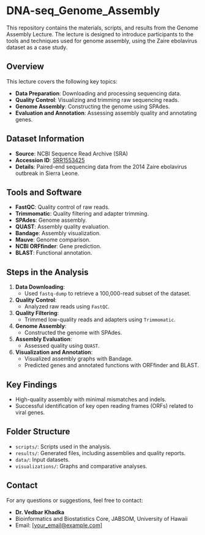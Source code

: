 # DNA-seq_Genome_Assembly

This repository contains the materials, scripts, and results from the Genome Assembly Lecture. The lecture is designed to introduce participants to the tools and techniques used for genome assembly, using the Zaire ebolavirus dataset as a case study.

## Overview

This lecture covers the following key topics:
- **Data Preparation**: Downloading and processing sequencing data.
- **Quality Control**: Visualizing and trimming raw sequencing reads.
- **Genome Assembly**: Constructing the genome using SPAdes.
- **Evaluation and Annotation**: Assessing assembly quality and annotating genes.

## Dataset Information
- **Source**: NCBI Sequence Read Archive (SRA)
- **Accession ID**: [SRR1553425](https://www.ncbi.nlm.nih.gov/sra/SRR1553425)
- **Details**: Paired-end sequencing data from the 2014 Zaire ebolavirus outbreak in Sierra Leone.

## Tools and Software
- **FastQC**: Quality control of raw reads.
- **Trimmomatic**: Quality filtering and adapter trimming.
- **SPAdes**: Genome assembly.
- **QUAST**: Assembly quality evaluation.
- **Bandage**: Assembly visualization.
- **Mauve**: Genome comparison.
- **NCBI ORFfinder**: Gene prediction.
- **BLAST**: Functional annotation.

## Steps in the Analysis
1. **Data Downloading**:
   - Used `fastq-dump` to retrieve a 100,000-read subset of the dataset.
2. **Quality Control**:
   - Analyzed raw reads using `FastQC`.
3. **Quality Filtering**:
   - Trimmed low-quality reads and adapters using `Trimmomatic`.
4. **Genome Assembly**:
   - Constructed the genome with SPAdes.
5. **Assembly Evaluation**:
   - Assessed quality using `QUAST`.
6. **Visualization and Annotation**:
   - Visualized assembly graphs with Bandage.
   - Predicted genes and annotated functions with ORFfinder and BLAST.

## Key Findings
- High-quality assembly with minimal mismatches and indels.
- Successful identification of key open reading frames (ORFs) related to viral genes.

## Folder Structure
- `scripts/`: Scripts used in the analysis.
- `results/`: Generated files, including assemblies and quality reports.
- `data/`: Input datasets.
- `visualizations/`: Graphs and comparative analyses.

## Contact
For any questions or suggestions, feel free to contact:
- **Dr. Vedbar Khadka**
- Bioinformatics and Biostatistics Core, JABSOM, University of Hawaii
- Email: [your_email@example.com]
